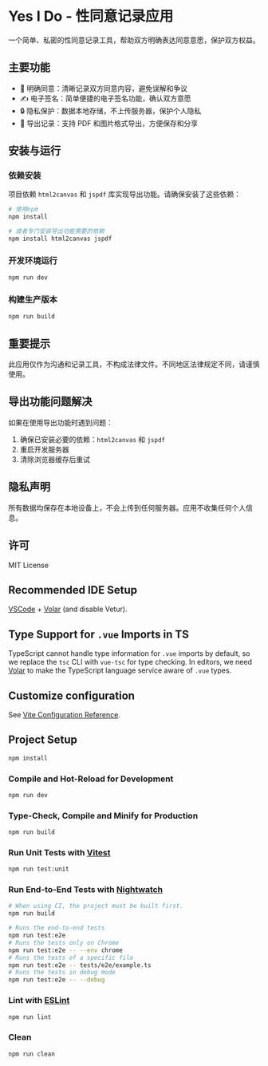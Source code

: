 # Yes I Do - 性同意记录应用

一个简单、私密的性同意记录工具，帮助双方明确表达同意意愿，保护双方权益。

## 主要功能

- 📝 明确同意：清晰记录双方同意内容，避免误解和争议
- ✍️ 电子签名：简单便捷的电子签名功能，确认双方意愿
- 🔒 隐私保护：数据本地存储，不上传服务器，保护个人隐私
- 📄 导出记录：支持 PDF 和图片格式导出，方便保存和分享

## 安装与运行

### 依赖安装

项目依赖 `html2canvas` 和 `jspdf` 库实现导出功能。请确保安装了这些依赖：

```bash
# 使用npm
npm install

# 或者专门安装导出功能需要的依赖
npm install html2canvas jspdf
```

### 开发环境运行

```bash
npm run dev
```

### 构建生产版本

```bash
npm run build
```

## 重要提示

此应用仅作为沟通和记录工具，不构成法律文件。不同地区法律规定不同，请谨慎使用。

## 导出功能问题解决

如果在使用导出功能时遇到问题：

1. 确保已安装必要的依赖：`html2canvas` 和 `jspdf`
2. 重启开发服务器
3. 清除浏览器缓存后重试

## 隐私声明

所有数据均保存在本地设备上，不会上传到任何服务器。应用不收集任何个人信息。

## 许可

MIT License

## Recommended IDE Setup

[VSCode](https://code.visualstudio.com/) + [Volar](https://marketplace.visualstudio.com/items?itemName=Vue.volar) (and disable Vetur).

## Type Support for `.vue` Imports in TS

TypeScript cannot handle type information for `.vue` imports by default, so we replace the `tsc` CLI with `vue-tsc` for type checking. In editors, we need [Volar](https://marketplace.visualstudio.com/items?itemName=Vue.volar) to make the TypeScript language service aware of `.vue` types.

## Customize configuration

See [Vite Configuration Reference](https://vite.dev/config/).

## Project Setup

```sh
npm install
```

### Compile and Hot-Reload for Development

```sh
npm run dev
```

### Type-Check, Compile and Minify for Production

```sh
npm run build
```

### Run Unit Tests with [Vitest](https://vitest.dev/)

```sh
npm run test:unit
```

### Run End-to-End Tests with [Nightwatch](https://nightwatchjs.org/)

```sh
# When using CI, the project must be built first.
npm run build

# Runs the end-to-end tests
npm run test:e2e
# Runs the tests only on Chrome
npm run test:e2e -- --env chrome
# Runs the tests of a specific file
npm run test:e2e -- tests/e2e/example.ts
# Runs the tests in debug mode
npm run test:e2e -- --debug
```

### Lint with [ESLint](https://eslint.org/)

```sh
npm run lint
```

### Clean

```sh
npm run clean
```
